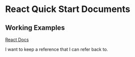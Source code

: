 # React Quick Start Documents
## Working Examples

[React Docs](https://reactjs.org/docs/)

I want to keep a reference that I can refer back to. 
